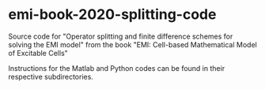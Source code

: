 # emi-book-2020-splitting-code
Source code for "Operator splitting and finite difference schemes for solving the EMI model" from the book "EMI: Cell-based Mathematical Model of Excitable Cells"

Instructions for the Matlab and Python codes can be found in their respective subdirectories.

